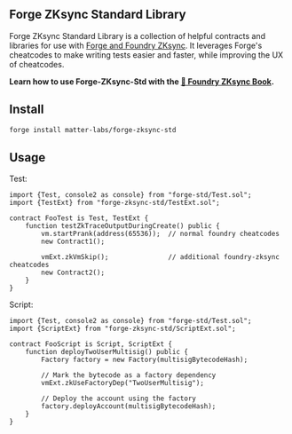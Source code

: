 ## Forge ZKsync Standard Library

Forge ZKsync Standard Library is a collection of helpful contracts and libraries for use with [Forge and Foundry ZKsync](https://github.com/matter-labs/foundry-zksync). It leverages Forge's cheatcodes to make writing tests easier and faster, while improving the UX of cheatcodes.

**Learn how to use Forge-ZKsync-Std with the [📖 Foundry ZKsync Book](https://foundry-book.zksync.io/zksync-specifics/cheatcodes/).**

## Install

```bash
forge install matter-labs/forge-zksync-std
```

## Usage

Test:

```solidity
import {Test, console2 as console} from "forge-std/Test.sol";
import {TestExt} from "forge-zksync-std/TestExt.sol";

contract FooTest is Test, TestExt {
    function testZkTraceOutputDuringCreate() public {
        vm.startPrank(address(65536));  // normal foundry cheatcodes
        new Contract1();

        vmExt.zkVmSkip();               // additional foundry-zksync cheatcodes
        new Contract2();
    }
}
```

Script:

```solidity
import {Test, console2 as console} from "forge-std/Test.sol";
import {ScriptExt} from "forge-zksync-std/ScriptExt.sol";

contract FooScript is Script, ScriptExt {
    function deployTwoUserMultisig() public {
        Factory factory = new Factory(multisigBytecodeHash);

        // Mark the bytecode as a factory dependency
        vmExt.zkUseFactoryDep("TwoUserMultisig");

        // Deploy the account using the factory
        factory.deployAccount(multisigBytecodeHash);
    }
}
```
